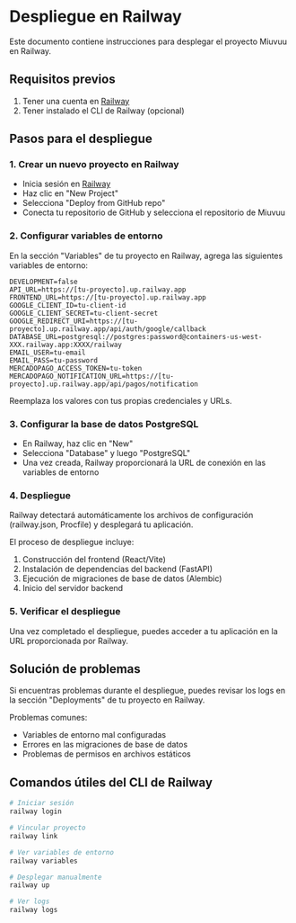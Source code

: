 # Despliegue en Railway

Este documento contiene instrucciones para desplegar el proyecto Miuvuu en Railway.

## Requisitos previos

1. Tener una cuenta en [Railway](https://railway.app/)
2. Tener instalado el CLI de Railway (opcional)

## Pasos para el despliegue

### 1. Crear un nuevo proyecto en Railway

- Inicia sesión en [Railway](https://railway.app/)
- Haz clic en "New Project"
- Selecciona "Deploy from GitHub repo"
- Conecta tu repositorio de GitHub y selecciona el repositorio de Miuvuu

### 2. Configurar variables de entorno

En la sección "Variables" de tu proyecto en Railway, agrega las siguientes variables de entorno:

```
DEVELOPMENT=false
API_URL=https://[tu-proyecto].up.railway.app
FRONTEND_URL=https://[tu-proyecto].up.railway.app
GOOGLE_CLIENT_ID=tu-client-id
GOOGLE_CLIENT_SECRET=tu-client-secret
GOOGLE_REDIRECT_URI=https://[tu-proyecto].up.railway.app/api/auth/google/callback
DATABASE_URL=postgresql://postgres:password@containers-us-west-XXX.railway.app:XXXX/railway
EMAIL_USER=tu-email
EMAIL_PASS=tu-password
MERCADOPAGO_ACCESS_TOKEN=tu-token
MERCADOPAGO_NOTIFICATION_URL=https://[tu-proyecto].up.railway.app/api/pagos/notification
```

Reemplaza los valores con tus propias credenciales y URLs.

### 3. Configurar la base de datos PostgreSQL

- En Railway, haz clic en "New"
- Selecciona "Database" y luego "PostgreSQL"
- Una vez creada, Railway proporcionará la URL de conexión en las variables de entorno

### 4. Despliegue

Railway detectará automáticamente los archivos de configuración (railway.json, Procfile) y desplegará tu aplicación.

El proceso de despliegue incluye:
1. Construcción del frontend (React/Vite)
2. Instalación de dependencias del backend (FastAPI)
3. Ejecución de migraciones de base de datos (Alembic)
4. Inicio del servidor backend

### 5. Verificar el despliegue

Una vez completado el despliegue, puedes acceder a tu aplicación en la URL proporcionada por Railway.

## Solución de problemas

Si encuentras problemas durante el despliegue, puedes revisar los logs en la sección "Deployments" de tu proyecto en Railway.

Problemas comunes:
- Variables de entorno mal configuradas
- Errores en las migraciones de base de datos
- Problemas de permisos en archivos estáticos

## Comandos útiles del CLI de Railway

```bash
# Iniciar sesión
railway login

# Vincular proyecto
railway link

# Ver variables de entorno
railway variables

# Desplegar manualmente
railway up

# Ver logs
railway logs
``` 